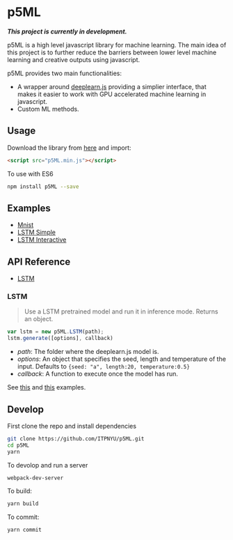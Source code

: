 # p5ML

**_This project is currently in development._**

p5ML is a high level javascript library for machine learning. The main idea of this project is to further reduce the barriers between lower level machine learning and creative outputs using javascript.

p5ML provides two main functionalities:
  - A wrapper around [deeplearn.js](https://github.com/PAIR-code/deeplearnjs) providing a simplier interface, that makes it easier to work with GPU accelerated machine learning in javascript.
  - Custom ML methods.

## Usage 

Download the library from [here](https://raw.githubusercontent.com/ITPNYU/p5-deeplearn-js/master/dist/p5ml.min.js) and import:

```html
<script src="p5ML.min.js"></script>
```

To use with ES6

```bash
npm install p5ML --save
```

## Examples

- [Mnist](examples/mnist)
- [LSTM Simple](examples/lstm_1)
- [LSTM Interactive](examples/lstm_1)

## API Reference
 
- [LSTM](#lstm)

### LSTM

> Use a LSTM pretrained model and run it in inference mode. Returns an object.

```javascript
var lstm = new p5ML.LSTM(path);
lstm.generate([options], callback)
```

- _path_: The folder where the deeplearn.js model is.  
- _options_: An object that specifies the seed, length and temperature of the input. Defaults to `{seed: "a", length:20, temperature:0.5}`
- _callback_: A function to execute once the model has run. 

See [this](examples/lstm_1) and [this](examples/lstm_1) examples.

## Develop

First clone the repo and install dependencies
```bash
git clone https://github.com/ITPNYU/p5ML.git
cd p5ML
yarn
```

To devolop and run a server
```bash
webpack-dev-server
```

To build:
```bash
yarn build
```

To commit:
```bash
yarn commit
```








